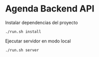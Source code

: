 # Agenda Backend API

Instalar dependencias del proyecto
```
./run.sh install
```

Ejecutar servidor en modo local
```
./run.sh server
```
